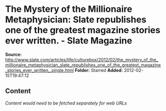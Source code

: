 # The Mystery of the Millionaire Metaphysician: Slate republishes one of the greatest magazine stories ever written. - Slate Magazine

**Source:** http://www.slate.com/articles/life/culturebox/2012/02/the_mystery_of_the_millionaire_metaphysician_slate_republishes_one_of_the_greatest_magazine_stories_ever_written_.single.html
**Folder:** Starred
**Added:** 2012-02-15T19:47:12




## Content
*Content would need to be fetched separately for web URLs*

